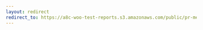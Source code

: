 ```yaml
---
layout: redirect
redirect_to: https://a8c-woo-test-reports.s3.amazonaws.com/public/pr-merge/43641/api/index.html
---
```

